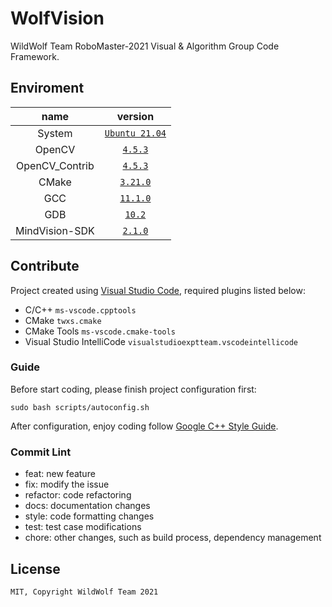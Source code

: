 # WolfVision

WildWolf Team RoboMaster-2021 Visual &amp; Algorithm Group Code Framework.

## Enviroment

| name           | version                        |
|:--------------:|:------------------------------:|
| System         | [`Ubuntu 21.04`](https://discourse.ubuntu.com/t/hirsute-hippo-release-notes/19221) |
| OpenCV         | [`4.5.3`](https://github.com/opencv/opencv/releases/tag/4.5.2) |
| OpenCV_Contrib | [`4.5.3`](https://github.com/opencv/opencv_contrib/releases/tag/4.5.2) |
| CMake          | [`3.21.0`](https://cmake.org/) |
| GCC            | [`11.1.0`](https://ftp.gnu.org/gnu/gcc/gcc-11.1.0/) |
| GDB            | [`10.2`](https://www.gnu.org/software/gdb/download/) |
| MindVision-SDK | [`2.1.0`](http://mindvision.com.cn/rjxz/list_12.aspx) |

## Contribute

Project created using [Visual Studio Code](https://code.visualstudio.com/), required plugins listed below:

- C/C++ `ms-vscode.cpptools`
- CMake `twxs.cmake`
- CMake Tools `ms-vscode.cmake-tools`
- Visual Studio IntelliCode `visualstudioexptteam.vscodeintellicode`

### Guide

Before start coding, please finish project configuration first:

```shell
sudo bash scripts/autoconfig.sh
```

After configuration, enjoy coding follow [Google C++ Style Guide](https://google.github.io/styleguide/cppguide.html).

### Commit Lint

- feat: new feature
- fix: modify the issue
- refactor: code refactoring
- docs: documentation changes
- style: code formatting changes
- test: test case modifications
- chore: other changes, such as build process, dependency management

## License

`MIT, Copyright WildWolf Team 2021`
